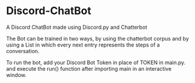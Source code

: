 # Discord-ChatBot
A Discord ChatBot made using Discord.py and Chatterbot


The Bot can be trained in two ways, by using the chatterbot corpus and by using a List in which every next entry represents the steps of a conversation. 


To run the bot, add your Discord Bot Token in place of TOKEN in main.py. 
and execute the run() function after importing main in an interactive window.
